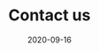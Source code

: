 ---
title: "Contact us"
date: 2020-09-16
description : "Contact details and contact form Spine Nuances."

office:
  title : "Contact Details"
  mobile : "+41 78 668 95 72"
  email : "info@spinenuances.com"
  location : "Zurich, Switzerland"

# location google maps
opennig_hour:
  title : "Opening Hours"
  day_time:
    - "Monday: 9:00 – 19:00"
    - "Tuesday: 9:00 – 19:00"
    - "Wednesday: 9:00 – 19:00"
    - "Thursday: 9:00 – 19:00"
    - "Friday: 9:00 – 19:00"
    - "Saturday: 9:00 – 19:00"
    - "sunday: 9:00 – 19:00"
    
draft: false
---